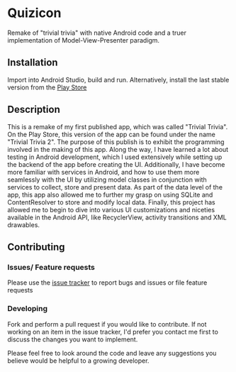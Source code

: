 # Quizicon
Remake of "trivial trivia" with native Android code and a truer implementation of Model-View-Presenter paradigm.

## Installation
Import into Android Studio, build and run. Alternatively, install the last stable version from the [Play Store](https://play.google.com/store/apps/details?id=com.avinashdavid.trivialtrivia)

## Description
This is a remake of my first published app, which was called "Trivial Trivia". On the Play Store, this version of the app can be found under the name "Trivial Trivia 2". 
The purpose of this publish is to exhibit the programming involved in the making of this app. 
Along the way, I have learned a lot about testing in Android development, which I used extensively while setting up the backend of the app before creating the UI. 
Additionally, I have become more familiar with services in Android, and how to use them more seamlessly with the UI by utilizing model classes in conjunction with services to collect, store and present data. As part of the data level of the app, this app also allowed me to further my grasp on using SQLite and ContentResolver to store and modify local data.
Finally, this project has allowed me to begin to dive into various UI customizations and niceties available in the Android API, like RecyclerView, activity transitions and XML drawables.

 ## Contributing
 ### Issues/ Feature requests
 Please use the [issue tracker](https://github.com/avitaker/TrivialTrivia/issues) to report bugs and issues or file feature requests

 ### Developing
 Fork and perform a pull request if you would like to contribute. If not working on an item in the issue tracker, I'd prefer you contact me first to discuss the changes you want to implement.


Please feel free to look around the code and leave any suggestions you believe would be helpful to a growing developer. 

